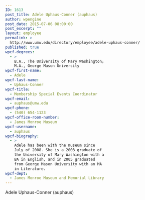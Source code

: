 ```yaml
---
ID: 1613
post_title: Adele Uphaus-Conner (auphaus)
author: wpengine
post_date: 2015-07-06 08:00:00
post_excerpt: ""
layout: employee
permalink: >
  http://www.umw.edu/directory/employee/adele-uphaus-conner/
published: true
wpcf-degrees:
  - >
    B.A., The University of Mary Washington;
    M.A., George Mason University
wpcf-first-name:
  - Adele
wpcf-last-name:
  - Uphaus-Conner
wpcf-title:
  - Membership Special Events Coordinator
wpcf-email:
  - auphaus@umw.edu
wpcf-phone:
  - (540) 654-1123
wpcf-office-room-number:
  - James Monroe Museum
wpcf-username:
  - auphaus
wpcf-biography:
  - >
    Adele has been with the museum since
    July of 2008. She is a 2003 graduate of
    the University of Mary Washington with a
    BA in English, and in 2005 graduated
    from George Mason University with an MA
    in Literature.
wpcf-dept:
  - James Monroe Museum and Memorial Library
---
```

Adele Uphaus-Conner (auphaus)